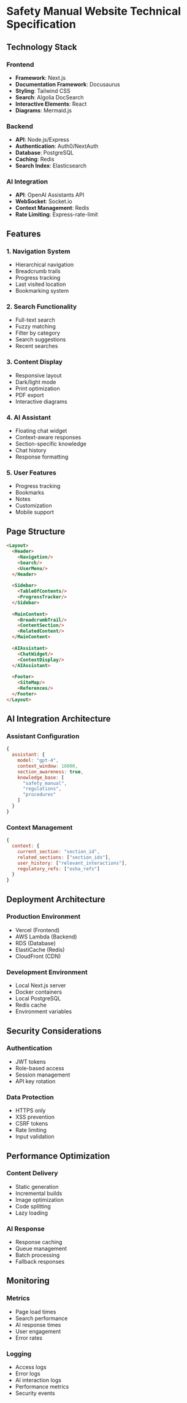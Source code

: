 # Safety Manual Website Technical Specification

## Technology Stack

### Frontend
- **Framework**: Next.js
- **Documentation Framework**: Docusaurus
- **Styling**: Tailwind CSS
- **Search**: Algolia DocSearch
- **Interactive Elements**: React
- **Diagrams**: Mermaid.js

### Backend
- **API**: Node.js/Express
- **Authentication**: Auth0/NextAuth
- **Database**: PostgreSQL
- **Caching**: Redis
- **Search Index**: Elasticsearch

### AI Integration
- **API**: OpenAI Assistants API
- **WebSocket**: Socket.io
- **Context Management**: Redis
- **Rate Limiting**: Express-rate-limit

## Features

### 1. Navigation System
- Hierarchical navigation
- Breadcrumb trails
- Progress tracking
- Last visited location
- Bookmarking system

### 2. Search Functionality
- Full-text search
- Fuzzy matching
- Filter by category
- Search suggestions
- Recent searches

### 3. Content Display
- Responsive layout
- Dark/light mode
- Print optimization
- PDF export
- Interactive diagrams

### 4. AI Assistant
- Floating chat widget
- Context-aware responses
- Section-specific knowledge
- Chat history
- Response formatting

### 5. User Features
- Progress tracking
- Bookmarks
- Notes
- Customization
- Mobile support

## Page Structure
```html
<Layout>
  <Header>
    <Navigation/>
    <Search/>
    <UserMenu/>
  </Header>
  
  <Sidebar>
    <TableOfContents/>
    <ProgressTracker/>
  </Sidebar>
  
  <MainContent>
    <BreadcrumbTrail/>
    <ContentSection/>
    <RelatedContent/>
  </MainContent>
  
  <AIAssistant>
    <ChatWidget/>
    <ContextDisplay/>
  </AIAssistant>
  
  <Footer>
    <SiteMap/>
    <References/>
  </Footer>
</Layout>
```

## AI Integration Architecture

### Assistant Configuration
```javascript
{
  assistant: {
    model: "gpt-4",
    context_window: 16000,
    section_awareness: true,
    knowledge_base: [
      "safety_manual",
      "regulations",
      "procedures"
    ]
  }
}
```

### Context Management
```javascript
{
  context: {
    current_section: "section_id",
    related_sections: ["section_ids"],
    user_history: ["relevant_interactions"],
    regulatory_refs: ["osha_refs"]
  }
}
```

## Deployment Architecture

### Production Environment
- Vercel (Frontend)
- AWS Lambda (Backend)
- RDS (Database)
- ElastiCache (Redis)
- CloudFront (CDN)

### Development Environment
- Local Next.js server
- Docker containers
- Local PostgreSQL
- Redis cache
- Environment variables

## Security Considerations

### Authentication
- JWT tokens
- Role-based access
- Session management
- API key rotation

### Data Protection
- HTTPS only
- XSS prevention
- CSRF tokens
- Rate limiting
- Input validation

## Performance Optimization

### Content Delivery
- Static generation
- Incremental builds
- Image optimization
- Code splitting
- Lazy loading

### AI Response
- Response caching
- Queue management
- Batch processing
- Fallback responses

## Monitoring

### Metrics
- Page load times
- Search performance
- AI response times
- User engagement
- Error rates

### Logging
- Access logs
- Error logs
- AI interaction logs
- Performance metrics
- Security events